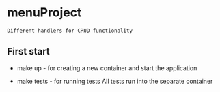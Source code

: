 # menuProject
    Different handlers for CRUD functionality

## First start

* make up - for creating a new container and start the application

* make tests - for running tests
    All tests run into the separate container